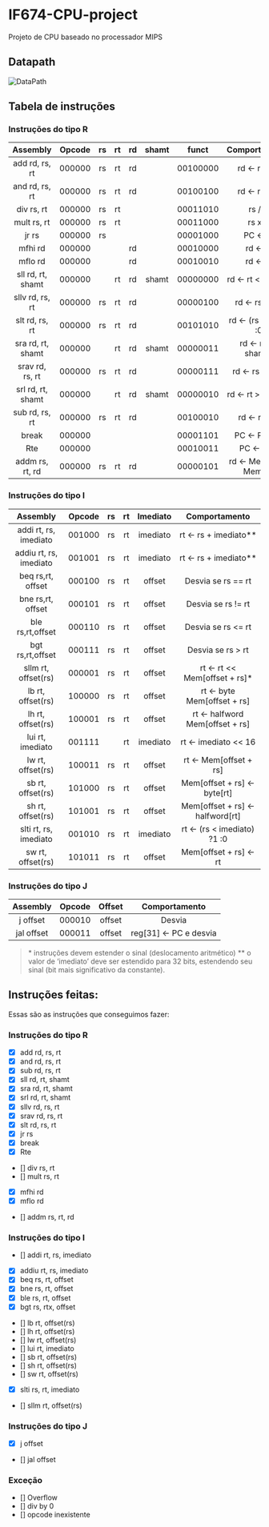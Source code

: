 # IF674-CPU-project

Projeto de CPU baseado no processador MIPS


## Datapath

![DataPath](./docs/datapath.svg)

## Tabela de instruções

### Instruções do tipo R
 
|        Assembly        | Opcode | rs | rt | rd | shamt |  funct   |      Comportamento     |
|:----------------------:|:------:|:--:|:--:|:--:|:-----:|:--------:|:----------------------:|
|     add rd, rs, rt     | 000000 | rs | rt | rd |       | 00100000 |      rd ← rs + rt      |
|     and rd, rs, rt     | 000000 | rs | rt | rd |       | 00100100 |      rd ← rs & rt      |
|       div rs, rt       | 000000 | rs | rt |    |       | 00011010 |         rs / rt        |
|       mult rs, rt      | 000000 | rs | rt |    |       | 00011000 |         rs x rt        |
|          jr rs         | 000000 | rs |    |    |       | 00001000 |         PC ← rs        |
|         mfhi rd        | 000000 |    |    | rd |       | 00010000 |         rd ← hi        |
|         mflo rd        | 000000 |    |    | rd |       | 00010010 |         rd ← lo        |
|    sll rd, rt, shamt   | 000000 |    | rt | rd | shamt | 00000000 |    rd ← rt << shamt    |
|     sllv rd, rs, rt    | 000000 | rs | rt | rd |       | 00000100 |      rd ← rs << rt     |
|     slt rd, rs, rt     | 000000 | rs | rt | rd |       | 00101010 |  rd ← (rs < rt) ?1 :0  |
|    sra rd, rt, shamt   | 000000 |    | rt | rd | shamt | 00000011 |    rd ← rt >> shamt*   |
|     srav rd, rs, rt    | 000000 | rs | rt | rd |       | 00000111 |     rd ← rs >> rt*     |
|    srl rd, rt, shamt   | 000000 |    | rt | rd | shamt | 00000010 |    rd ← rt >> shamt    |
|     sub rd, rs, rt     | 000000 | rs | rt | rd |       | 00100010 |      rd ← rs – rt      |
|          break         | 000000 |    |    |    |       | 00001101 |       PC ← PC - 4      |
|           Rte          | 000000 |    |    |    |       | 00010011 |        PC ← EPC        |
|       addm rs, rt, rd  | 000000 | rs | rt | rd |       | 00000101 | rd ← Mem[rs] + Mem[rt] |

### Instruções do tipo I

|        Assembly        | Opcode | rs | rt | Imediato |          Comportamento         |
|:----------------------:|:------:|:--:|:--:|:--------:|:------------------------------:|
|  addi rt, rs, imediato | 001000 | rs | rt | imediato |      rt ← rs + imediato**      |
| addiu rt, rs, imediato | 001001 | rs | rt | imediato |      rt ← rs + imediato**      |
|    beq rs,rt, offset   | 000100 | rs | rt |  offset  |       Desvia se rs == rt       |
|    bne rs,rt, offset   | 000101 | rs | rt |  offset  |       Desvia se rs != rt       |
|    ble rs,rt,offset    | 000110 | rs | rt |  offset  |       Desvia se rs <= rt       |
|    bgt rs,rt,offset    | 000111 | rs | rt |  offset  |        Desvia se rs > rt       |
|   sllm rt, offset(rs)  | 000001 | rs | rt |  offset  |  rt ← rt << Mem[offset + rs]*  |
|    lb rt, offset(rs)   | 100000 | rs | rt |  offset  |   rt ← byte Mem[offset + rs]   |
|    lh rt, offset(rs)   | 100001 | rs | rt |  offset  | rt ← halfword Mem[offset + rs] |
|    lui rt, imediato    | 001111 |    | rt | imediato |       rt ← imediato << 16      |
|    lw rt, offset(rs)   | 100011 | rs | rt |  offset  |      rt ← Mem[offset + rs]     |
|    sb rt, offset(rs)   | 101000 | rs | rt |  offset  |   Mem[offset + rs] ← byte[rt]  |
|    sh rt, offset(rs)   | 101001 | rs | rt |  offset  | Mem[offset + rs] ← halfword[rt]|
|  slti rt, rs, imediato | 001010 | rs | rt | imediato |   rt ← (rs < imediato) ?1 :0   |
|    sw rt, offset(rs)   | 101011 | rs | rt |  offset  |      Mem[offset + rs] ← rt     |

### Instruções do tipo J

|  Assembly  | Opcode | Offset |     Comportamento     |
|:----------:|:------:|:------:|:---------------------:|
|  j offset  | 000010 | offset |         Desvia        |
| jal offset | 000011 | offset | reg[31] ← PC e desvia |

> \* instruções devem estender o sinal (deslocamento aritmético)
> ** o valor de ‘imediato’ deve ser estendido para 32 bits, estendendo seu sinal (bit mais significativo da constante).
## Instruções feitas:

Essas são as instruções que conseguimos fazer:

### Instruções do tipo R

- [x] add rd, rs, rt
- [x] and rd, rs, rt
- [x] sub rd, rs, rt
- [X] sll rd, rt, shamt
- [X] sra rd, rt, shamt
- [X] srl rd, rt, shamt 
- [X] sllv rd, rs, rt
- [X] srav rd, rs, rt
- [x] slt rd, rs, rt
- [x] jr rs
- [x] break 
- [x] Rte 
- [] div rs, rt
- [] mult rs, rt
- [x] mfhi rd
- [x] mflo rd
- [] addm rs, rt, rd

### Instruções do tipo I

- [] addi rt, rs, imediato
- [x] addiu rt, rs, imediato
- [X] beq rs, rt, offset
- [X] bne rs, rt, offset 
- [X] ble rs, rt, offset 
- [X] bgt rs, rtx, offset 
- [] lb rt, offset(rs) 
- [] lh rt, offset(rs)
- [] lw rt, offset(rs)
- [] lui rt, imediato
- [] sb rt, offset(rs)
- [] sh rt, offset(rs)
- [] sw rt, offset(rs)
- [x] slti rs, rt, imediato
- [] sllm rt, offset(rs) 

### Instruções do tipo J

- [x] j offset
- [] jal offset

### Exceção
- [] Overflow
- [] div by 0
- [] opcode inexistente
